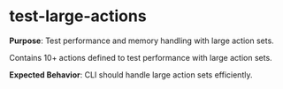 # test-large-actions

**Purpose**: Test performance and memory handling with large action sets.

Contains 10+ actions defined to test performance with large action sets.

**Expected Behavior**: CLI should handle large action sets efficiently.
